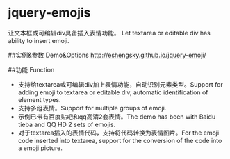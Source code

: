 # jquery-emojis
让文本框或可编辑div具备插入表情功能。
Let textarea or editable div has ability to insert emoji.

##实例&参数 Demo&Options
http://eshengsky.github.io/jquery-emoji/

##功能 Function
* 支持给textarea或可编辑div加上表情功能，自动识别元素类型。Support for adding emoji to textarea or editable div, automatic identification of element types.
* 支持多组表情。Support for multiple groups of emoji.
* 示例已带有百度贴吧和qq高清2套表情。The demo has been with Baidu tieba and QQ HD 2 sets of emojis.
* 对于textarea插入的表情代码，支持将代码转换为表情图片。For the emoji code inserted into textarea, support for the conversion of the code into a emoji picture.
